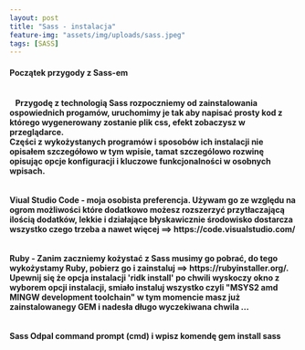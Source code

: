 ```yaml
---
layout: post
title: "Sass - instalacja"
feature-img: "assets/img/uploads/sass.jpeg"
tags: [SASS]
---
```


<h4 class="text-success">Początek przygody z Sass-em<h4>
<br>
<font class="base-font-size">
&nbsp;&nbsp;&nbsp;Przygodę z technologią Sass rozpoczniemy od zainstalowania ospowiednich progamów, uruchomimy je tak aby napisać prosty kod z którego wygenerowany zostanie plik css, efekt zobaczysz w przeglądarce.
<br>
 Części z wykożystanych programów i sposobów ich instalacji nie opisałem szczegółowo w tym wpisie, tamat szczególowo rozwinę opisując opcje konfiguracji i kluczowe funkcjonalności w osobnych wpisach.
</font>
<br>
<br>
<br>
<font class="base-font-size">
<quote class="text-success">Viual Studio Code</quote> - moja osobista preferencja. Używam go ze względu na ogrom możliwości które dodatkowo możesz rozszerzyć przytłaczającą ilością dodatków, lekkie i działające błyskawicznie środowisko dostarcza wszystko czego trzeba a nawet więcej ==> https://code.visualstudio.com/
</font>
<br>
<br>
<br>
<font class="base-font-size">
<quote class="text-success">Ruby</quote> - Zanim zaczniemy kożystać z Sass musimy go pobrać, do tego wykożystamy Ruby, pobierz go i zainstaluj ==> https://rubyinstaller.org/. Upewnij się że opcja instalacji 'ridk install' po chwili wyskoczy okno z wyborem opcji instalacji, smiało instaluj wszystko czyli "MSYS2 amd MINGW development toolchain" w tym momencie masz już zainstalowanegy GEM i nadesła długo wyczekiwana chwila ...
</font>
<br>
<br>
<br>
<font class="base-font-size">
<quote class="text-success">Sass</quote> Odpal command prompt (cmd) i wpisz komendę gem install sass
</font>
